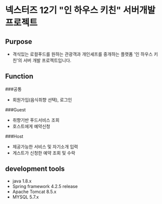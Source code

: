 # 넥스터즈 12기 "인 하우스 키친" 서버개발 프로젝트

## Purpose
 * 격식있는 로컬푸드를 원하는 관광객과 개인셰프를 중개하는 플랫폼
   '인 하우스 키친'의 서버 개발 프로젝트입니다.
   
## Function 
###공통
 * 회원가입(음식취향 선택), 로그인

###Guest 
 * 취향기반 푸드서비스 조회
 * 호스트에게 예약신청
 
###Host
 * 제공가능한 서비스 및 자기소개 입력
 * 게스트가 신청한 예약 조회 및 수락
 
## development tools
 * java 1.8.x 
 * Spring framework 4.2.5 release
 * Apache Tomcat 8.5.x
 * MYSQL 5.7.x
 